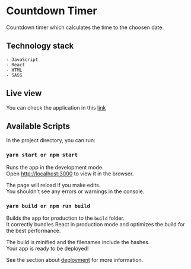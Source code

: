 # Countdown Timer

Countdown timer which calculates the time to the choosen date.

## Technology stack
    - JavaScript
    - React
    - HTML
    - SASS

## Live view

You can check the application in this [link](https://newyear-countdown-timer.herokuapp.com/)

## Available Scripts

In the project directory, you can run:

### `yarn start or npm start`

Runs the app in the development mode.<br />
Open [http://localhost:3000](http://localhost:3000) to view it in the browser.

The page will reload if you make edits.<br />
You shouldn't see any errors or warnings in the console.

### `yarn build or npm run build`

Builds the app for production to the `build` folder.<br />
It correctly bundles React in production mode and optimizes the build for the best performance.

The build is minified and the filenames include the hashes.<br />
Your app is ready to be deployed!

See the section about [deployment](https://facebook.github.io/create-react-app/docs/deployment) for more information.
